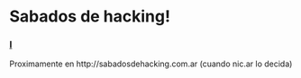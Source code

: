 <h1>Sabados de hacking!</h1>
<h3><a href="http://sabadosdehacking.herokuapp.com">I</a></h3>
<p>Proximamente en http://sabadosdehacking.com.ar (cuando nic.ar lo decida)</p>